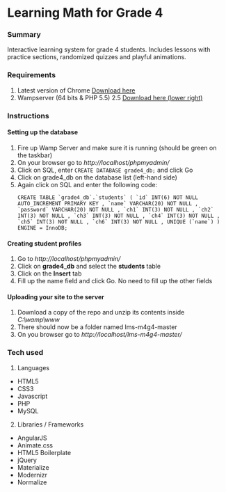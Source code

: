 # Learning Math for Grade 4

### Summary
Interactive learning system for grade 4 students. Includes lessons with practice sections, randomized quizzes and playful animations.

### Requirements
1. Latest version of Chrome [Download here](https://www.google.com/chrome/browser/desktop/index.html)
2. Wampserver (64 bits & PHP 5.5) 2.5 [Download here (lower right)](http://www.wampserver.com/en/#download-wrapper)

### Instructions

#### Setting up the database
1. Fire up Wamp Server and make sure it is running (should be green on the taskbar)
2. On your browser go to *http://localhost/phpmyadmin/*
3. Click on SQL, enter `CREATE DATABASE grade4_db;` and click Go
4. Click on grade4_db on the database list (left-hand side)
5. Again click on SQL and enter the following code:  
    ``` 
    CREATE TABLE `grade4_db`.`students` ( `id` INT(6) NOT NULL AUTO_INCREMENT PRIMARY KEY , `name` VARCHAR(20) NOT NULL , `password` VARCHAR(20) NOT NULL , `ch1` INT(3) NOT NULL , `ch2` INT(3) NOT NULL , `ch3` INT(3) NOT NULL , `ch4` INT(3) NOT NULL , `ch5` INT(3) NOT NULL , `ch6` INT(3) NOT NULL , UNIQUE (`name`) ) ENGINE = InnoDB;
    ```
    
#### Creating student profiles
1. Go to *http://localhost/phpmyadmin/*
2. Click on **grade4_db** and select the **students** table
3. Click on the **Insert** tab
4. Fill up the name field and click Go. No need to fill up the other fields

#### Uploading your site to the server
1. Download a copy of the repo and unzip its contents inside *C:\wamp\www*
2. There should now be a folder named lms-m4g4-master
3. On you browser go to *http://localhost/lms-m4g4-master/*

### Tech used
1. Languages
  * HTML5
  * CSS3
  * Javascript
  * PHP
  * MySQL
2. Libraries / Frameworks
  * AngularJS
  * Animate.css
  * HTML5 Boilerplate
  * jQuery
  * Materialize
  * Modernizr
  * Normalize
